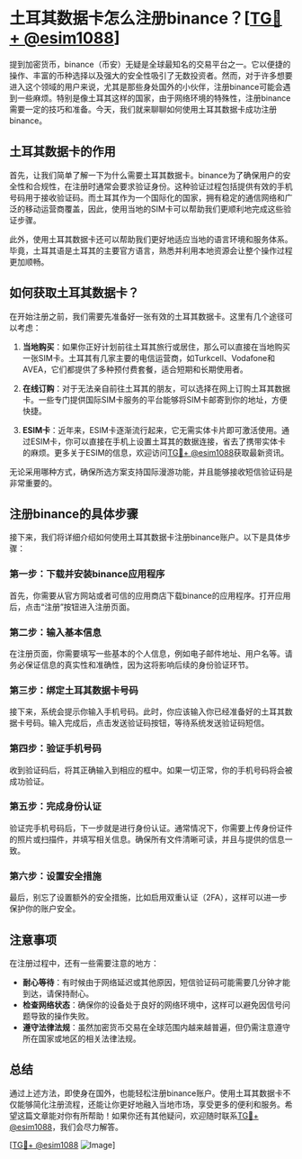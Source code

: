 # 土耳其数据卡怎么注册binance？[[TG💪+ @esim1088](https://t.me/s/esim1088)]

提到加密货币，binance（币安）无疑是全球最知名的交易平台之一。它以便捷的操作、丰富的币种选择以及强大的安全性吸引了无数投资者。然而，对于许多想要进入这个领域的用户来说，尤其是那些身处国外的小伙伴，注册binance可能会遇到一些麻烦。特别是像土耳其这样的国家，由于网络环境的特殊性，注册binance需要一定的技巧和准备。今天，我们就来聊聊如何使用土耳其数据卡成功注册binance。

## 土耳其数据卡的作用

首先，让我们简单了解一下为什么需要土耳其数据卡。binance为了确保用户的安全性和合规性，在注册时通常会要求验证身份。这种验证过程包括提供有效的手机号码用于接收验证码。而土耳其作为一个国际化的国家，拥有稳定的通信网络和广泛的移动运营商覆盖，因此，使用当地的SIM卡可以帮助我们更顺利地完成这些验证步骤。

此外，使用土耳其数据卡还可以帮助我们更好地适应当地的语言环境和服务体系。毕竟，土耳其语是土耳其的主要官方语言，熟悉并利用本地资源会让整个操作过程更加顺畅。

## 如何获取土耳其数据卡？

在开始注册之前，我们需要先准备好一张有效的土耳其数据卡。这里有几个途径可以考虑：

1. **当地购买**：如果你正好计划前往土耳其旅行或居住，那么可以直接在当地购买一张SIM卡。土耳其有几家主要的电信运营商，如Turkcell、Vodafone和AVEA，它们都提供了多种预付费套餐，适合短期和长期使用者。
   
2. **在线订购**：对于无法亲自前往土耳其的朋友，可以选择在网上订购土耳其数据卡。一些专门提供国际SIM卡服务的平台能够将SIM卡邮寄到你的地址，方便快捷。

3. **ESIM卡**：近年来，ESIM卡逐渐流行起来，它无需实体卡片即可激活使用。通过ESIM卡，你可以直接在手机上设置土耳其的数据连接，省去了携带实体卡的麻烦。更多关于ESIM的信息，欢迎访问[TG💪+ @esim1088](https://t.me/s/esim1088)获取最新资讯。

无论采用哪种方式，确保所选方案支持国际漫游功能，并且能够接收短信验证码是非常重要的。

## 注册binance的具体步骤

接下来，我们将详细介绍如何使用土耳其数据卡注册binance账户。以下是具体步骤：

### 第一步：下载并安装binance应用程序
首先，你需要从官方网站或者可信的应用商店下载binance的应用程序。打开应用后，点击“注册”按钮进入注册页面。

### 第二步：输入基本信息
在注册页面，你需要填写一些基本的个人信息，例如电子邮件地址、用户名等。请务必保证信息的真实性和准确性，因为这将影响后续的身份验证环节。

### 第三步：绑定土耳其数据卡号码
接下来，系统会提示你输入手机号码。此时，你应该输入你已经准备好的土耳其数据卡号码。输入完成后，点击发送验证码按钮，等待系统发送验证码短信。

### 第四步：验证手机号码
收到验证码后，将其正确输入到相应的框中。如果一切正常，你的手机号码将会被成功验证。

### 第五步：完成身份认证
验证完手机号码后，下一步就是进行身份认证。通常情况下，你需要上传身份证件的照片或扫描件，并填写相关信息。确保所有文件清晰可读，并且与提供的信息一致。

### 第六步：设置安全措施
最后，别忘了设置额外的安全措施，比如启用双重认证（2FA），这样可以进一步保护你的账户安全。

## 注意事项

在注册过程中，还有一些需要注意的地方：

- **耐心等待**：有时候由于网络延迟或其他原因，短信验证码可能需要几分钟才能到达，请保持耐心。
- **检查网络状态**：确保你的设备处于良好的网络环境中，这样可以避免因信号问题导致的操作失败。
- **遵守法律法规**：虽然加密货币交易在全球范围内越来越普遍，但仍需注意遵守所在国家或地区的相关法律法规。

## 总结

通过上述方法，即使身在国外，也能轻松注册binance账户。使用土耳其数据卡不仅能够简化注册流程，还能让你更好地融入当地市场，享受更多的便利和服务。希望这篇文章能对你有所帮助！如果你还有其他疑问，欢迎随时联系[TG💪+ @esim1088](https://t.me/s/esim1088)，我们会尽力解答。

[[TG💪+ @esim1088](https://t.me/s/esim1088) ![Image](https://i.postimg.cc/4NQfJmqS/Snipaste-2025-05-13-00-14-12.png)]